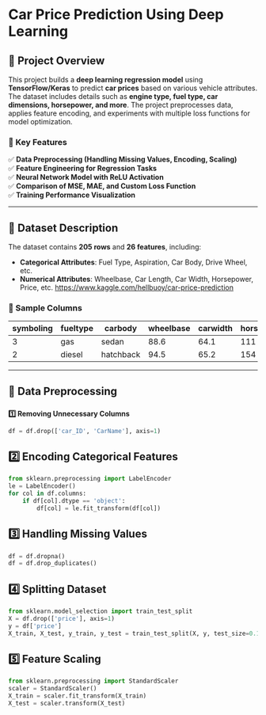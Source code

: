 # Car Price Prediction Using Deep Learning

## **📌 Project Overview**
This project builds a **deep learning regression model** using **TensorFlow/Keras** to predict **car prices** based on various vehicle attributes. The dataset includes details such as **engine type, fuel type, car dimensions, horsepower, and more**. The project preprocesses data, applies feature encoding, and experiments with multiple loss functions for model optimization.

### **🚀 Key Features**
✅ **Data Preprocessing (Handling Missing Values, Encoding, Scaling)**  
✅ **Feature Engineering for Regression Tasks**  
✅ **Neural Network Model with ReLU Activation**  
✅ **Comparison of MSE, MAE, and Custom Loss Function**  
✅ **Training Performance Visualization**  

---

## **📌 Dataset Description**
The dataset contains **205 rows** and **26 features**, including:
- **Categorical Attributes**: Fuel Type, Aspiration, Car Body, Drive Wheel, etc.
- **Numerical Attributes**: Wheelbase, Car Length, Car Width, Horsepower, Price, etc.
https://www.kaggle.com/hellbuoy/car-price-prediction
### **📌 Sample Columns**
| symboling | fueltype | carbody | wheelbase | carwidth | horsepower | price |
|-----------|---------|--------|----------|---------|-----------|------|
| 3         | gas     | sedan  | 88.6     | 64.1    | 111       | 13495 |
| 2         | diesel  | hatchback | 94.5   | 65.2    | 154       | 16500 |

---

## **📌 Data Preprocessing**
### 
**1️⃣ Removing Unnecessary Columns**
```python
df = df.drop(['car_ID', 'CarName'], axis=1)
```
## 2️⃣ Encoding Categorical Features
```python
from sklearn.preprocessing import LabelEncoder
le = LabelEncoder()
for col in df.columns:
    if df[col].dtype == 'object':
        df[col] = le.fit_transform(df[col])
```
## 3️⃣ Handling Missing Values
```python
df = df.dropna()
df = df.drop_duplicates()

```
## 4️⃣ Splitting Dataset
```python
from sklearn.model_selection import train_test_split
X = df.drop(['price'], axis=1)
y = df['price']
X_train, X_test, y_train, y_test = train_test_split(X, y, test_size=0.15, random_state=42)

```
## 5️⃣ Feature Scaling
```python
from sklearn.preprocessing import StandardScaler
scaler = StandardScaler()
X_train = scaler.fit_transform(X_train)
X_test = scaler.transform(X_test)

```
